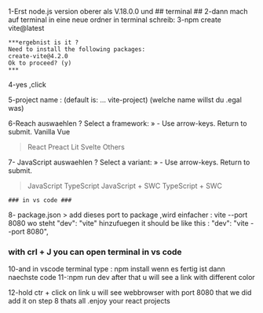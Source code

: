 1-Erst node.js version oberer als V.18.0.0 und 
	## terminal ##
2-dann mach auf terminal in eine neue ordner in terminal schreib:
3-npm create vite@latest 

	***ergebnist is it ? 
	Need to install the following packages:
	create-vite@4.2.0
	Ok to proceed? (y)
	***

4-yes ,click

5-project name : (default is: ... vite-project) (welche name willst du .egal was)

6-Reach auswaehlen
   ? Select a framework: » - Use arrow-keys. Return to submit.
    Vanilla
    Vue
 >  React
    Preact
    Lit
    Svelte
    Others

7- JavaScript auswaehlen 
   ? Select a variant: » - Use arrow-keys. Return to submit.
>   JavaScript
    TypeScript
    JavaScript + SWC
    TypeScript + SWC


	### in vs code ###
8- package.json > add  dieses port to package ,wird einfacher : vite --port 8080 wo steht "dev": "vite" hinzufuegen 
	it should be like this : "dev": "vite --port 8080",

### with crl + J  you can open terminal in vs code ###


10-and in vscode terminal type : npm install 
	 wenn es fertig ist dann naechste code 
11-:npm run dev 
 	after that u will see a link with different color

12-hold ctr + click     on link  u will see  webbrowser with port 8080 that  we did add  it on step 8
	thats all .enjoy your  react projects 